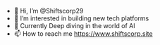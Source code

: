 - 👋 Hi, I’m @Shiftscorp29
- 👀 I’m interested in building new tech platforms
- 🌱 Currently Deep diving in the world of AI
- 📫 How to reach me https://www.shiftscorp.site

<!---
Shiftscorp29/Shiftscorp29 is a ✨ special ✨ repository because its `README.md` (this file) appears on your GitHub profile.
You can click the Preview link to take a look at your changes.
--->
